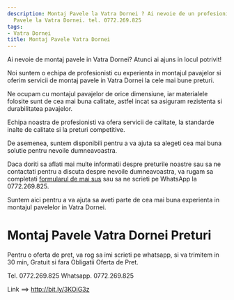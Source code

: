 ```yaml
---
description: Montaj Pavele la Vatra Dornei ? Ai nevoie de un profesionist in Montaj
  Pavele la Vatra Dornei. tel. 0772.269.825
tags:
- Vatra Dornei
title: Montaj Pavele Vatra Dornei
---
```




Ai nevoie de montaj pavele in Vatra Dornei? Atunci ai ajuns in locul potrivit! 

Noi suntem o echipa de profesionisti cu experienta in montajul pavajelor si oferim servicii de montaj pavele in Vatra Dornei la cele mai bune preturi. 

Ne ocupam cu montajul pavajelor de orice dimensiune, iar materialele folosite sunt de cea mai buna calitate, astfel incat sa asiguram rezistenta si durabilitatea pavajelor. 

Echipa noastra de profesionisti va ofera servicii de calitate, la standarde inalte de calitate si la preturi competitive. 

De asemenea, suntem disponibili pentru a va ajuta sa alegeti cea mai buna solutie pentru nevoile dumneavoastra. 

Daca doriti sa aflati mai multe informatii despre preturile noastre sau sa ne contactati pentru a discuta despre nevoile dumneavoastra, va rugam sa completati <a href="http://bit.ly/3KOiG3z">formularul de mai sus</a> sau sa ne scrieti pe WhatsApp la 0772.269.825. 

Suntem aici pentru a va ajuta sa aveti parte de cea mai buna experienta in montajul pavelelor in Vatra Dornei.

# Montaj Pavele Vatra Dornei Preturi
Pentru o oferta de pret, va rog sa imi scrieti pe whatsapp, si va trimitem in 30 min, Gratuit si fara Obligatii Oferta de Pret.

Tel. 0772.269.825
Whatsapp. 0772.269.825

Link ==> http://bit.ly/3KOiG3z